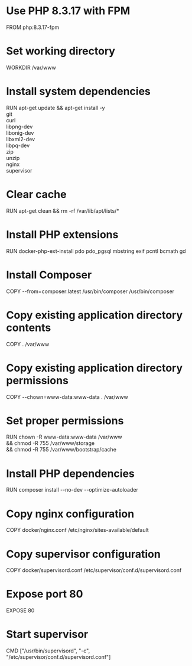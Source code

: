 # Use PHP 8.3.17 with FPM
FROM php:8.3.17-fpm

# Set working directory
WORKDIR /var/www

# Install system dependencies
RUN apt-get update && apt-get install -y \
    git \
    curl \
    libpng-dev \
    libonig-dev \
    libxml2-dev \
    libpq-dev \
    zip \
    unzip \
    nginx \
    supervisor

# Clear cache
RUN apt-get clean && rm -rf /var/lib/apt/lists/*

# Install PHP extensions
RUN docker-php-ext-install pdo pdo_pgsql mbstring exif pcntl bcmath gd

# Install Composer
COPY --from=composer:latest /usr/bin/composer /usr/bin/composer

# Copy existing application directory contents
COPY . /var/www

# Copy existing application directory permissions
COPY --chown=www-data:www-data . /var/www

# Set proper permissions
RUN chown -R www-data:www-data /var/www \
    && chmod -R 755 /var/www/storage \
    && chmod -R 755 /var/www/bootstrap/cache

# Install PHP dependencies
RUN composer install --no-dev --optimize-autoloader

# Copy nginx configuration
COPY docker/nginx.conf /etc/nginx/sites-available/default

# Copy supervisor configuration
COPY docker/supervisord.conf /etc/supervisor/conf.d/supervisord.conf

# Expose port 80
EXPOSE 80

# Start supervisor
CMD ["/usr/bin/supervisord", "-c", "/etc/supervisor/conf.d/supervisord.conf"]

